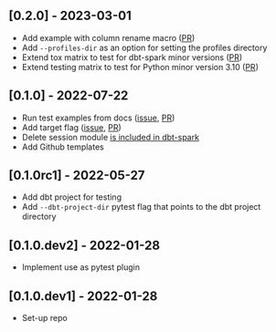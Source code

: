 ## [0.2.0] - 2023-03-01

- Add example with column rename macro ([PR](https://github.com/godatadriven/pytest-dbt-core/pull/19))
- Add `--profiles-dir` as an option for setting the profiles directory
- Extend tox matrix to test for dbt-spark minor versions ([PR](https://github.com/godatadriven/pytest-dbt-core/pull/29))
- Extend testing matrix to test for Python minor version 3.10 ([PR](https://github.com/godatadriven/pytest-dbt-core/pull/30))


## [0.1.0] - 2022-07-22

- Run test examples from docs ([issue](https://github.com/godatadriven/pytest-dbt-core/issues/14), [PR](https://github.com/godatadriven/pytest-dbt-core/pull/17))
- Add target flag ([issue](https://github.com/godatadriven/pytest-dbt-core/issues/11), [PR](https://github.com/godatadriven/pytest-dbt-core/pull/13))
- Delete session module [is included in dbt-spark](https://github.com/dbt-labs/dbt-spark/issues/272)
- Add Github templates

## [0.1.0rc1] - 2022-05-27

- Add dbt project for testing
- Add `--dbt-project-dir` pytest flag that points to the dbt project directory

## [0.1.0.dev2] - 2022-01-28

- Implement use as pytest plugin

## [0.1.0.dev1] - 2022-01-28

- Set-up repo
